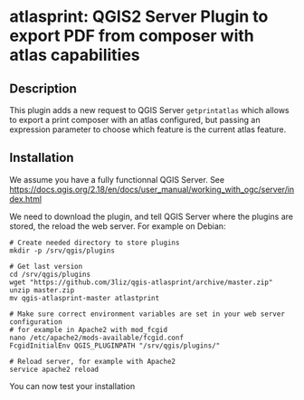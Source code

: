 atlasprint: QGIS2 Server Plugin to export PDF from composer with atlas capabilities
==========================================================================================

Description
-----------

This plugin adds a new request to QGIS Server `getprintatlas` which allows to export a print composer with an atlas configured, but passing an expression parameter to choose which feature is the current atlas feature.

Installation
------------

We assume you have a fully functionnal QGIS Server.
See https://docs.qgis.org/2.18/en/docs/user_manual/working_with_ogc/server/index.html

We need to download the plugin, and tell QGIS Server where the plugins are stored, the reload the web server.
For example on Debian:

```
# Create needed directory to store plugins
mkdir -p /srv/qgis/plugins

# Get last version
cd /srv/qgis/plugins
wget "https://github.com/3liz/qgis-atlasprint/archive/master.zip"
unzip master.zip
mv qgis-atlasprint-master atlastprint

# Make sure correct environment variables are set in your web server configuration
# for example in Apache2 with mod_fcgid
nano /etc/apache2/mods-available/fcgid.conf
FcgidInitialEnv QGIS_PLUGINPATH "/srv/qgis/plugins/"

# Reload server, for example with Apache2
service apache2 reload
```

You can now test your installation

